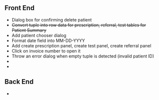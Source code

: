 ## Front End
* Dialog box for confirming delete patient
* ~~Convert tuple into row data for prescription, referral, test tables for Patient Summary~~ 
* Add patient chooser dialog
* Format date field into MM-DD-YYYY
* Add create prescription panel, create test panel, create referral panel
* Click on invoice number to open it
* Throw an error dialog when empty tuple is detected (invalid patient ID)
*
*

## Back End
*
